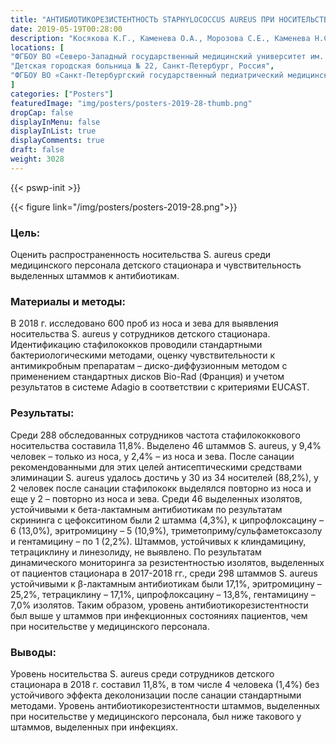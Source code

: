 ```yaml
---
title: "АНТИБИОТИКОРЕЗИСТЕНТНОСТЬ STAPHYLOCOCCUS AUREUS ПРИ НОСИТЕЛЬСТВЕ У МЕДИЦИНСКОГО ПЕРСОНАЛА"
date: 2019-05-19T00:28:00
description: "Косякова К.Г., Каменева О.А., Морозова С.Е., Каменева Н.С., Пунченко О.Е."
locations: [
"ФГБОУ ВО «Северо-Западный государственный медицинский университет им. И.И. Мечникова» Минздрава России, Санкт-Петербург, Россия",
"Детская городская больница № 22, Санкт-Петербург, Россия",
"ФГБОУ ВО «Санкт-Петербургский государственный педиатрический медицинский университет», Санкт-Петербург, Россия"
]
categories: ["Posters"]
featuredImage: "img/posters/posters-2019-28-thumb.png"
dropCap: false
displayInMenu: false
displayInList: true
displayComments: true
draft: false
weight: 3028
---
```



{{< pswp-init >}}

{{< figure link="/img/posters/posters-2019-28.png">}}


### Цель:

Оценить распространенность носительства S. aureus среди медицинского персонала детского стационара и чувствительность выделенных штаммов к антибиотикам.

### Материалы и методы: 

В 2018 г. исследовано 600 проб из носа и зева для выявления носительства S. aureus у сотрудников детского стационара. Идентификацию стафилококков проводили стандартными бактериологическими методами, оценку чувствительности к антимикробным препаратам – диско-диффузионным методом с применением стандартных дисков Bio-Rad (Франция) и учетом результатов в системе Adagio в соответствии с критериями EUCAST.

### Результаты: 

Среди 288 обследованных сотрудников частота стафилококкового носительства составила 11,8%. Выделено 46 штаммов S. aureus, у 9,4% человек – только из носа, у 2,4% – из носа и зева. После санации рекомендованными для этих целей антисептическими средствами элиминации S. aureus удалось достичь у 30 из 34 носителей (88,2%), у 2 человек после санации стафилококк выделялся повторно из носа и еще у 2 – повторно из носа и зева. Среди 46 выделенных изолятов, устойчивыми к бета-лактамным антибиотикам по результатам скрининга с цефокситином были 2 штамма (4,3%), к ципрофлоксацину – 6 (13,0%), эритромицину – 5 (10,9%), триметоприму/сульфаметоксазолу и гентамицину – по 1 (2,2%). Штаммов, устойчивых к клиндамицину, тетрациклину и линезолиду, не выявлено. По результатам динамического мониторинга за резистентностью изолятов, выделенных от пациентов стационара в 2017-2018 гг., среди 298 штаммов S. aureus устойчивыми к β-лактамным антибиотикам были 17,1%, эритромицину – 25,2%, тетрациклину – 17,1%, ципрофлоксацину – 13,8%, гентамицину – 7,0% изолятов. Таким образом, уровень антибиотикорезистентности был выше у штаммов при инфекционных состояниях пациентов, чем при носительстве у медицинского персонала.

### Выводы: 

Уровень носительства S. aureus среди сотрудников детского стационара в 2018 г. составил 11,8%, в том числе 4 человека (1,4%) без устойчивого эффекта деколонизации после санации стандартными методами. Уровень антибиотикорезистентности штаммов, выделенных при носительстве у медицинского персонала, был ниже такового у штаммов, выделенных при инфекциях.